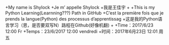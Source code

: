 +My name is Shylock
+Je m’ appelle Shylock
+我是王佳宇
+
+This is my Python Learning(Learnning???) Path in GitHub
+C’est la première fois que je prends la langue(Python) des processus d’apprentissag
+这是我的Python语言学习（恩，是否要双写N）路程在Github(好像机翻)
+
+Time：2017/6/23 12:00 Fr
+Temps：23/6/2017 12:00 vendredi
+时间：2017年6月23日 12:01 周五
